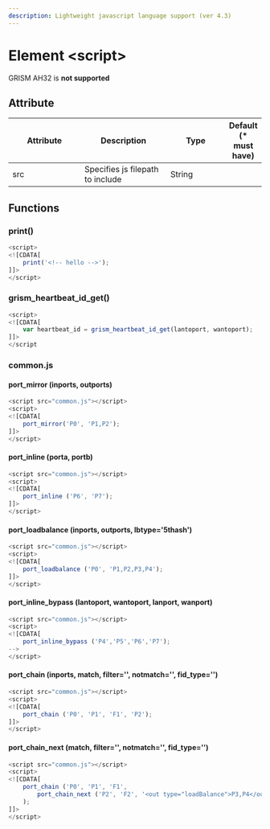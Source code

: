 ```yaml
---
description: Lightweight javascript language support (ver 4.3)
---
```


# Element \<script>

GRISM AH32 is **not supported**

## Attribute

<table><thead><tr><th width="179">Attribute</th><th width="212.21262002743487">Description</th><th width="150">Type</th><th>Default (* must have)</th></tr></thead><tbody><tr><td>src</td><td>Specifies js filepath to include</td><td>String</td><td></td></tr></tbody></table>

## Functions

### print()

```javascript
<script>
<![CDATA[
    print('<!-- hello -->');
]]>
</script>
```

### grism\_heartbeat\_id\_get()

```javascript
<script>
<![CDATA[
    var heartbeat_id = grism_heartbeat_id_get(lantoport, wantoport);
]]>
</script
```

### common.js

#### port\_mirror (inports, outports)

```javascript
<script src="common.js"></script>
<script>
<![CDATA[
    port_mirror('P0', 'P1,P2');
]]>
</script>
```

#### port\_inline (porta, portb)

```javascript
<script src="common.js"></script>
<script>
<![CDATA[
    port_inline ('P6', 'P7');
]]>
</script>
```

#### port\_loadbalance (inports, outports, lbtype='5thash')

```javascript
<script src="common.js"></script>
<script>
<![CDATA[
    port_loadbalance ('P0', 'P1,P2,P3,P4');
]]>
</script>
```

#### port\_inline\_bypass (lantoport, wantoport, lanport, wanport)

```javascript
<script src="common.js"></script>
<script>
<![CDATA[
    port_inline_bypass ('P4','P5','P6','P7');
-->
</script>
```

#### port\_chain (inports, match, filter='', notmatch='', fid\_type='')

```javascript
<script src="common.js"></script>
<script>
<![CDATA[
    port_chain ('P0', 'P1', 'F1', 'P2');
]]>
</script>
```

#### port\_chain\_next (match, filter='', notmatch='', fid\_type='')

```javascript
<script src="common.js"></script>
<script>
<![CDATA[
    port_chain ('P0', 'P1', 'F1',
        port_chain_next ('P2', 'F2', '<out type="loadBalance">P3,P4</out>'),
    );
]]>
</script>
```
